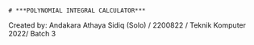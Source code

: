  	# ***POLYNOMIAL INTEGRAL CALCULATOR***
  Created by: Andakara Athaya Sidiq (Solo) / 2200822 / Teknik Komputer 2022/ Batch 3
